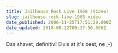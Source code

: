 ```yaml
---
title: Jailhouse Rock Live 1968 (Video)
slug: jailhouse-rock-live-1968-video
date_published: 2006-11-25T17:51:29.000Z
date_updated: 2018-08-22T09:37:56.000Z
---
```


Das shavet, definitiv! Elvis at it's best, ne ;-)

